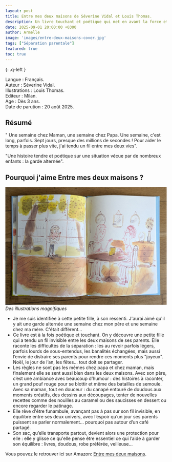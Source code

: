 ```yaml
---
layout: post
title: Entre mes deux maisons de Séverine Vidal et Louis Thomas.
description: Un livre touchant et poétique qui met en avant la force et l’imagination d’une enfant face à la séparation de ses parents. Comme j’ai vécu cela plus jeune, ce livre a une résonance particulière pour moi. Je le considère comme une ressource précieuse pour accompagner les enfants dans ces moments difficiles.
date: 2025-09-01 20:00:00 +0300
author: Armelle
image: 'images/entre-deux-maisons-cover.jpg'
tags: ["Séparation parentale"]
featured: true
toc: true
---
```


{: .q-left }

Langue : Français.  
Auteur : Séverine Vidal.  
Illustrations : Louis Thomas.                     
Editeur :  Milan.              
Age : Dès 3 ans.                            
Date de parution : 20 août 2025.         

## Résumé

" Une semaine chez Maman, une semaine chez Papa. Une semaine, c'est long, parfois. Sept jours, presque des millions de secondes ! Pour aider le temps à passer plus vite, j'ai tendu un fil entre mes deux vies".

"Une histoire tendre et poétique sur une situation vécue par de nombreux enfants : la garde alternée".

## Pourquoi j'aime Entre mes deux maisons ?

![Des illustrations magnifiques](images/entre-deux-maisons-int.jpg)
*Des illustrations magnifiques*
- Je me suis identifiée à cette petite fille, à son ressenti. J'aurai aimé qu'il y ait une garde alternée une semaine chez mon père et une semaine chez ma mère. C'était différent...
- Ce livre est à la fois poétique et touchant. On y découvre une petite fille qui a tendu un fil invisible entre les deux maisons de ses parents. Elle raconte les difficultés de la séparation : les au revoir parfois légers, parfois lourds de sous-entendus, les banalités échangées, mais aussi l’envie de distraire ses parents pour rendre ces moments plus "joyeux". Noël, le jour de l’an, les fêtes... tout doit se partager.
- Les règles ne sont pas les mêmes chez papa et chez maman, mais finalement elle se sent aussi bien dans les deux maisons. Avec son père, c’est une ambiance avec beaucoup d’humour : des histoires à raconter, un grand pouf rouge pour se blottir et même des batailles de semoule. Avec sa maman, tout en douceur : du canapé entouré de doudous aux moments créatifs, des dessins aux découpages, tenter de nouvelles recettes comme des nouilles au caramel ou des saucisses en dessert ou encore regarder le patinage.
- Elle rêve d'être funambule, avançant pas à pas sur son fil invisible, en équilibre entre ses deux univers, avec l’espoir qu’un jour ses parents puissent se parler normalement… pourquoi pas autour d’un café partagé.
- Son sac, qu’elle transporte partout, devient alors une protection pour elle : elle y glisse ce qu'elle pense être essentiel ce qui l’aide à garder son équilibre :  livres, doudous, robe préférée, veilleuse...

Vous pouvez le retrouver ici sur Amazon: [Entre mes deux maisons](https://amzn.to/41Nu2wP).



